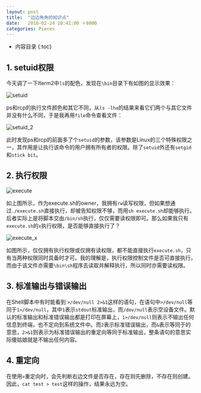 ```yaml
---
layout: post
title:  "边边角角的知识点"
date:   2016-02-24 10:41:00 ＋8000
categories: Pieces
---
```

* 内容目录
{:toc}



## 1\. setuid权限

今天调了一下Iterm2中`ls`的配色，发现在`\bin`目录下有如图的显示效果：

![setuid]({{site.baseurl}}/pics/setuid_1.png)

ps和rcp的执行文件颜色和其它不同，从`ls -lha`的结果来看它们两个与其它文件并没有什么不同，于是我再用`file`命令查看文件：

![setuid_2]({{site.baseurl}}/pics/setuid_2.png)

此时发现ps和rcp的前面多了个`setuid`的参数，该参数是Linux的三个特殊权限之一，其作用是让执行该命令的用户拥有所有者的权限。除了`setuid`外还有`setgid`和`stick bit`。

## 2\. 执行权限

![execute]({{site.baseurl}}/pics/execute.png)

如上图所示，作为execute.sh的owner，我拥有`rw`读写权限，但如果想通过`./execute.sh`直接执行，却被告知权限不够，而用`sh execute.sh`却能够执行。后者实际上是将脚本交由`/bin/sh`执行，仅仅需要读权限即可。那么如果我只有`execute.sh`的`x`执行权限，是否能够直接执行了？

![execute_x]({{site.baseurl}}/pics/execute_x.png)

如图所示，仅仅拥有执行权限或仅拥有读权限，都不能直接执行`execute.sh`，只有当两种权限同时具备时才可。我的理解是，执行权限控制文件是否可直接执行，而由于该文件亦需要`\bin\sh`程序去读取并解释执行，所以同时亦需要读权限。

## 3\. 标准输出与错误输出

在Shell脚本中有时能看到 `>/dev/null 2>&1`这样的语句，在语句中`>/dev/null`等同于`1>/dev/null`，其中`1`表示`stdout`标准输出，而`/dev/null`表示空设备文件。默认的标准输出和标准错误输出都是打印在屏幕上，`1>/dev/null`则表示不输出任何信息到终端，也不定向到系统文件中。而`2`表示标准错误输出，而`&`表示等同于的意思，`2>&1`则表示为标准错误输出的重定向等同于标准输出，整条语句的意思实际傻姑娘就是不输出任何内容。

## 4\. 重定向
在使用`>`重定向时，会先判断右边文件是否存在，存在则先删除，不存在则创建。因此，`cat test > test`这样的操作，结果永远为空。
